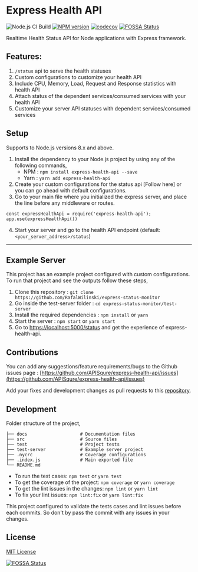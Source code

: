 # Express Health API

![Node.js CI Build](https://github.com/APISqure/express-health-api/workflows/Node.js%20CI%20Build/badge.svg)
[![NPM version](https://img.shields.io/npm/v/express-health-api.svg)](https://www.npmjs.com/package/express-health-api)
[![codecov](https://codecov.io/gh/APISqure/express-health-api/branch/master/graph/badge.svg)](https://codecov.io/gh/APISqure/express-health-api)
[![FOSSA Status](https://app.fossa.com/api/projects/git%2Bgithub.com%2FAPISqure%2Fexpress-health-api.svg?type=shield)](https://app.fossa.com/projects/git%2Bgithub.com%2FAPISqure%2Fexpress-health-api?ref=badge_shield)


Realtime Health Status API for Node applications with Express framework.

## Features:
1. `/status` api to serve the health statuses
2. Custom configurations to customize your health API
3. Include CPU, Memory, Load, Request and Response statistics with health API
4. Attach status of the dependent services/consumed services with your health API
5. Customize your server API statuses with dependent services/consumed services


## Setup 

Supports to Node.js versions 8.x and above.

1. Install the dependency to your Node.js project by using any of the following commands,
   - NPM : `npm install express-health-api --save`
   - Yarn : `yarn add express-health-api`
2. Create your custom configurations for the status api [Follow here] or you can go ahead with default configurations.
3. Go to your main file where you initialized the express server, and place the line before any middleware or routes.
```
const expressHealthApi = require('express-health-api');
app.use(expressHealthApi())
```
4. Start your server and go to the health API endpoint (default: `<your_server_address>/status`)
---


## Example Server

This project has an example project configured with custom configurations. To run that project and see the outputs follow these steps,
1. Clone this repository : `git clone https://github.com/RafalWilinski/express-status-monitor`
2. Go inside the test-server folder : `cd express-status-monitor/test-server`
3. Install the required dependencies : `npm install` or `yarn`
4. Start the server : `npm start` or `yarn start`
5. Go to [https://localhost:5000/status](https://localhost:5000/status) and get the experience of express-health-api.

## Contributions

You can add any suggestions/feature requirements/bugs to the Github issues page : [https://github.com/APISqure/express-health-api/issues](https://github.com/APISqure/express-health-api/issues)

Add your fixes and development changes as pull requests to this [repository](https://github.com/APISqure/express-health-api/pulls).

## Development

Folder structure of the project, 

    ├── docs                    # Documentation files
    ├── src                     # Source files
    ├── test                    # Project tests
    ├── test-server             # Example server project
    ├── .nycrc                  # Coverage configurations
    ├── .index.js               # Main exported file
    └── README.md

- To run the test cases: `npm test` or `yarn test`
- To get the coverage of the project: `npm coverage` or `yarn coverage`
- To get the lint issues in the changes: `npm lint` or `yarn lint`
- To fix your lint issues: `npm lint:fix` or `yarn lint:fix`

This project configured to validate the tests cases and lint issues before each commits. So don't by pass the commit with any issues in your changes.

## License

[MIT License](https://opensource.org/licenses/MIT)

[![FOSSA Status](https://app.fossa.com/api/projects/git%2Bgithub.com%2FAPISqure%2Fexpress-health-api.svg?type=large)](https://app.fossa.com/projects/git%2Bgithub.com%2FAPISqure%2Fexpress-health-api?ref=badge_large)

